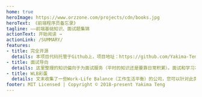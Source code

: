 ```yaml
---
home: true
heroImage: https://www.orzzone.com/projects/cdn/books.jpg
heroText: 《前端程序员备忘录》
tagline: ——前端基础知识、面试题集锦
actionText: 开始阅读 →
actionLink: /SUMMARY/
features:
- title: 完全开源
  details: 本项目代码托管于Github上，项目地址：https://github.com/Yakima-Teng/memo。欢迎提交issue和PR。
- title: 面试导向
  details: 这里整理的知识偏向于为面试服务（平时的知识还是要靠日常积累）。面试和学习本身其实是没冲突的。
- title: WLB彩蛋
  details: 文末收集了一些Work-Life Balance（工作生活平衡）的公司，您可以针对此类公司进行面试准备。
footer: MIT Licensed | Copyright © 2018-present Yakima Teng
---
```

